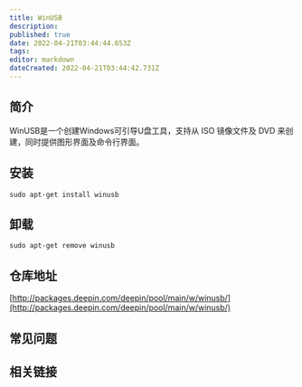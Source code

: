 ```yaml
---
title: WinUSB
description: 
published: true
date: 2022-04-21T03:44:44.653Z
tags: 
editor: markdown
dateCreated: 2022-04-21T03:44:42.731Z
---
```


## 简介

WinUSB是一个创建Windows可引导U盘工具，支持从 ISO 镜像文件及 DVD 来创建，同时提供图形界面及命令行界面。

## 安装

`sudo apt-get install winusb`

## 卸载

`sudo apt-get remove winusb`

## 仓库地址

[http://packages.deepin.com/deepin/pool/main/w/winusb/](http://packages.deepin.com/deepin/pool/main/w/winusb/)


## 常见问题


## 相关链接